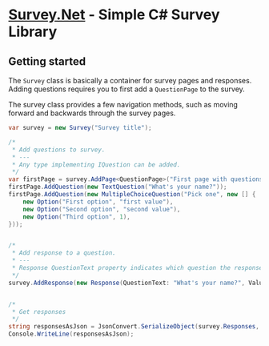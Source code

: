 # [Survey.Net](https://www.nuget.org/packages/Survey.Net.Domain/) - Simple C# Survey Library

## Getting started

The `Survey` class is basically a container for survey pages and responses.  
Adding questions requires you to first add a `QuestionPage` to the survey.  
  
The survey class provides a few navigation methods, such as moving forward and backwards through the survey pages.  

```c#
var survey = new Survey("Survey title");

/*
 * Add questions to survey.
 * ---
 * Any type implementing IQuestion can be added.
 */
var firstPage = survey.AddPage<QuestionPage>("First page with questions");
firstPage.AddQuestion(new TextQuestion("What's your name?"));
firstPage.AddQuestion(new MultipleChoiceQuestion("Pick one", new [] {
    new Option("First option", "first value"),
    new Option("Second option", "second value"),
    new Option("Third option", 1),
}));


/*
 * Add response to a question.
 * ---
 * Response QuestionText property indicates which question the response is for.
 */
survey.AddResponse(new Response(QuestionText: "What's your name?", Value: "Nicklas"));


/*
 * Get responses
 */
string responsesAsJson = JsonConvert.SerializeObject(survey.Responses, Formatting.Indented);
Console.WriteLine(responsesAsJson);
```

